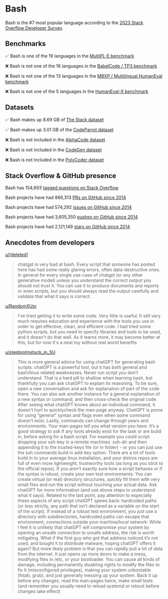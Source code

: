 # Bash

Bash is the #7 most popular language according to the [2023 Stack Overflow Developer Survey](https://survey.stackoverflow.co/2023/#section-most-popular-technologies-programming-scripting-and-markup-languages).

## Benchmarks

✅ Bash is one of the 19 languages in the [MultiPL-E benchmark](https://blog.pearai.dev/an-introduction-to-code-llm-benchmarks-for-software-engineers/#:~:text=couple%20notable%20mentions-,4.%20MultiPL%2DE,-Creator%3A%20Northeastern)

❌ Bash is not one of the 16 languages in the [BabelCode / TP3 benchmark](https://blog.pearai.dev/an-introduction-to-code-llm-benchmarks-for-software-engineers/#:~:text=amazon%2Dscience/mxeval-,12.%20BabelCode%20/%20TP3,-Creator%3A%20Google)

❌ Bash is not one of the 13 languages in the [MBXP / Multilingual HumanEval benchmark](https://blog.pearai.dev/an-introduction-to-code-llm-benchmarks-for-software-engineers/#:~:text=11.%20MBXP%20/%20Multilingual%20HumanEval)

❌ Bash is not one of the 5 languages in the [HumanEval-X benchmark](https://blog.pearai.dev/an-introduction-to-code-llm-benchmarks-for-software-engineers/#:~:text=Some%20multilingual%C2%A0benchmarks-,10.%20HumanEval%2DX,-Creator%3A%20Tsinghua)

## Datasets

✅ Bash makes up 8.69 GB of [The Stack dataset](https://arxiv.org/abs/2211.15533)

✅ Bash makes up 3.01 GB of the [CodeParrot dataset](https://huggingface.co/datasets/codeparrot/github-code)

❌ Bash is not included in the [AlphaCode dataset](https://arxiv.org/abs/2203.07814)

❌ Bash is not included in the [CodeGen dataset](https://arxiv.org/abs/2203.13474)

❌ Bash is not included in the [PolyCoder dataset](https://arxiv.org/abs/2202.13169)

## Stack Overflow & GitHub presence

Bash has 154,693 [tagged questions on Stack Overflow](https://stackoverflow.com/tags)

Bash projects have had 866,313 [PRs on GitHub since 2014](https://madnight.github.io/githut/#/pull_requests/2023/3)

Bash projects have had 574,292 [issues on GitHub since 2014](https://madnight.github.io/githut/#/issues/2023/3)

Bash projects have had 3,605,350 [pushes on GitHub since 2014](https://madnight.github.io/githut/#/pushes/2023/3)

Bash projects have had 2,121,149 [stars on GitHub since 2014](https://madnight.github.io/githut/#/stars/2023/3)

## Anecdotes from developers

[u/[deleted]](https://www.reddit.com/r/bash/comments/124h7gj/comment/jdzbtvp/?utm_source=share&utm_medium=web2x&context=3)
> chatgpt is very bad at bash. Every script that someone has posted here has had some really glaring errors, often data-destructive ones. In general for every single use-case of chatgpt (or any other generative model) unless you understand the correct output you should not trust it. You can use it to produce documents and reports or even scripts, but you should always read the output carefully and validate that what it says is correct.

[u/RandomXUsr](https://www.reddit.com/r/bash/comments/zix2am/comment/iztmsp3/?utm_source=share&utm_medium=web2x&context=3)
> I've tried getting it to write some code. Very little is useful. It still very much requires education and experience with the tools you use in order to get effective, clean, and efficient code. I had tried some python scripts, but you need to specify libraries and tools to be used, and it doesn't do that well. As it learns more, it may become better at this, but for now it's a neat toy without real world benefits

[u/stepbroImstuck_in_SU](https://www.reddit.com/r/bash/comments/123buum/comment/jduund7/?utm_source=share&utm_medium=web2x&context=3)
> This is more general advice for using chatGPT for generating bash scripts. chatGPT is a powerful tool, but it has both general and bash/linux related weaknesses. Never run script you don’t understand. That is a hard pill to shallow when learning bash, but thankfully you can ask chatGPT to explain its reasoning. To be sure, open a new conversation and ask for explanation of part of the code there. You can also ask another instance for a general explanation of a new syntax or command, and then cross-check the original code. After seeing what chatGPT knows about an individual command, it doesn’t hurt to quicklycheck the man-page anyway. ChatGPT is prone for using “general” syntax and flags even when some command doesn’t exist. Lastly, commands can change through years and environments. Your man-pages tell you what version you have. It’s a good strategy to ask if any tools already exist for the task or are build in, before asking for a bash script. For example you could script dropping your ssh-key in a remote machines .ssh-dir and then appending it to the trusted-keys file (or in folder) - or you can just use the ssh commands build in add-key option. There are a lot of tools build in to your average linux installation, and your distros repos are full of even more lightweight, trustworthy tools (as long as you stick to the official repos). If you aren’t exactly sure how a script behaves or if the syntax is robust, create your own test environments. You can create virtual (or real) directory structures, quickly fill them with very small files and run the script without touching your actual data. Ask chatGPT for more information (and use above steps to understand what it says). Related to the last point, pay attention to especially these aspects of any script chatGPT spews back: hardcoded paths (or less strictly, any path that isn’t declared as a variable on the start of the script). If instead of a robust test environment, you just use a directory with subdirectories, hardcoded paths can escape that environment,  connections outside your machine/local network: While I feel it is unlikely that chatGPT will compromise your system by opening an unsafe connection to unsafe address, the risk is worth mitigating. What if the first guy who got that address noticed it’s not used, and bought it to distribute malware, hoping chatGPT offers it again? But more likely problem is that you can rapidly pull a lot of data from the internet. It just opens up more doors to make a mess,  modifying files in /etc, or your bootloader. You can cause all kinds of damage, including permanently disabling rights to modify the files to fix it (misconfigured privileges), making your system unbootable (fstab, grub), and just generally messing up your system. Back it up before any changes, read the man-pages twice, make small tests (and remember you usually need to reload systemd or reboot before changes take effect)